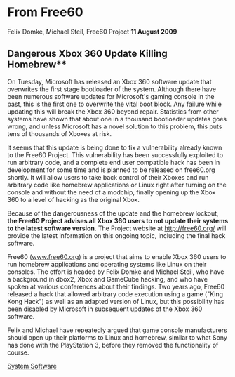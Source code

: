 # From Free60

Felix Domke, Michael Steil, Free60 Project **11 August 2009**

## Dangerous Xbox 360 Update Killing Homebrew**

On Tuesday, Microsoft has released an Xbox 360 software update that overwrites the first stage bootloader of the system. Although there have been numerous software updates for Microsoft's gaming console in the past, this is the first one to overwrite the vital boot block. Any failure while updating this will break the Xbox 360 beyond repair. Statistics from other systems have shown that about one in a thousand bootloader updates goes wrong, and unless Microsoft has a novel solution to this problem, this puts tens of thousands of Xboxes at risk.

It seems that this update is being done to fix a vulnerability already known to the Free60 Project. This vulnerability has been successfully exploited to run arbitrary code, and a complete end user compatible hack has been in development for some time and is planned to be released on free60.org shortly. It will allow users to take back control of their Xboxes and run arbitrary code like homebrew applications or Linux right after turning on the console and without the need of a modchip, finally opening up the Xbox 360 to a level of hacking as the original Xbox.

Because of the dangerousness of the update and the homebrew lockout, **the Free60 Project advises all Xbox 360 users to not update their systems to the latest software version**. The Project website at <http://free60.org/> will provide the latest information on this ongoing topic, including the final hack software.

Free60 (www.free60.org) is a project that aims to enable Xbox 360 users to run homebrew applications and operating systems like Linux on their consoles. The effort is headed by Felix Domke and Michael Steil, who have a background in dbox2, Xbox and GameCube hacking, and who have spoken at various conferences about their findings. Two years ago, Free60 released a hack that allowed arbitrary code execution using a game ("King Kong Hack") as well as an adapted version of Linux, but this possibility has been disabled by Microsoft in subsequent updates of the Xbox 360 software.

Felix and Michael have repeatedly argued that game console manufacturers should open up their platforms to Linux and homebrew, similar to what Sony has done with the PlayStation 3, before they removed the functionality of course.

[System Software](System_Software)
